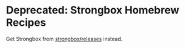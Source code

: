 # Deprecated: Strongbox Homebrew Recipes

Get Strongbox from [strongbox/releases](https://github.com/schibsted/strongbox/releases) instead.
